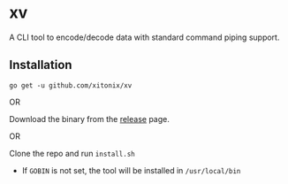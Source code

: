 # xv
A CLI tool to encode/decode data with standard command piping support.

## Installation

`go get -u github.com/xitonix/xv`

OR

Download the binary from the [release](https://github.com/xitonix/xv/releases) page.

OR

Clone the repo and run `install.sh`
- If `GOBIN` is not set, the tool will be installed in `/usr/local/bin`

